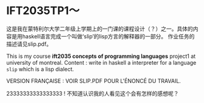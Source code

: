 # IFT2035TP1～
这是我在蒙特利尔大学二年级上学期上的一门课的课程设计（？）之一。具体的内容是用haskell语言完成一个叫做‘slip’的lisp方言的解释器的一部分。
作业任务的描述请见slip.pdf。


This is my course **ift2035 concepts of programming languages** project1 at university of montreal. Content : write in haskell a interpreter for a language `slip` which is a lisp dialect. 

VERSION FRANÇAISE : VOIR SLIP.PDF POUR L'ÉNONCÉ DU TRAVAIL.

23333333333333333 ! 不知道认识我的人看见这个会有怎样的感想呢？
